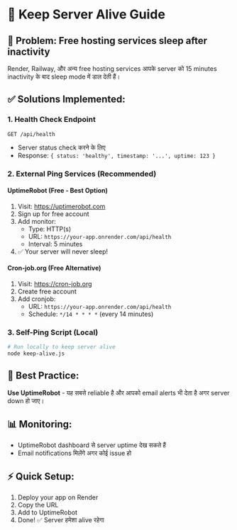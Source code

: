 # 🔄 Keep Server Alive Guide

## 🚨 Problem: Free hosting services sleep after inactivity

Render, Railway, और अन्य free hosting services आपके server को 15 minutes inactivity के बाद sleep mode में डाल देती हैं।

## ✅ Solutions Implemented:

### 1. Health Check Endpoint
```
GET /api/health
```
- Server status check करने के लिए
- Response: `{ status: 'healthy', timestamp: '...', uptime: 123 }`

### 2. External Ping Services (Recommended)

#### **UptimeRobot** (Free - Best Option)
1. Visit: https://uptimerobot.com
2. Sign up for free account
3. Add monitor:
   - Type: HTTP(s)
   - URL: `https://your-app.onrender.com/api/health`
   - Interval: 5 minutes
4. ✅ Your server will never sleep!

#### **Cron-job.org** (Free Alternative)
1. Visit: https://cron-job.org
2. Create free account
3. Add cronjob:
   - URL: `https://your-app.onrender.com/api/health`
   - Schedule: `*/14 * * * *` (every 14 minutes)

### 3. Self-Ping Script (Local)
```bash
# Run locally to keep server alive
node keep-alive.js
```

## 🎯 Best Practice:
**Use UptimeRobot** - यह सबसे reliable है और आपको email alerts भी देता है अगर server down हो जाए।

## 📊 Monitoring:
- UptimeRobot dashboard से server uptime देख सकते हैं
- Email notifications मिलेंगे अगर कोई issue हो

## ⚡ Quick Setup:
1. Deploy your app on Render
2. Copy the URL
3. Add to UptimeRobot
4. Done! ✅ Server हमेशा alive रहेगा

